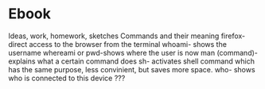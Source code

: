 # Ebook
Ideas, work, homework, sketches
Commands and their meaning
firefox-direct access to the browser from the terminal
whoami- shows the username
whereami or pwd-shows where the user is now
man (command)-explains what a certain command does
sh- activates shell command which has the same purpose, less convinient, but saves more space.
who- shows who is connected to this device ???
